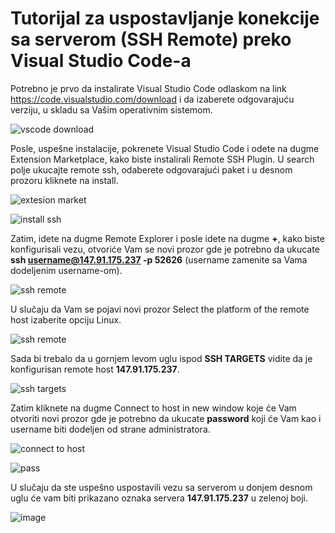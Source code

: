 # Tutorijal za uspostavljanje konekcije sa serverom (SSH Remote) preko Visual Studio Code-a

Potrebno je prvo da instalirate Visual Studio Code odlaskom na link https://code.visualstudio.com/download i da izaberete odgovarajuću verziju, u skladu sa Vašim operativnim sistemom.

![vscode download](https://user-images.githubusercontent.com/97163298/149322222-1ae4f62f-e358-440e-afe5-f9d3780dff6d.png)

Posle, uspešne instalacije, pokrenete Visual Studio Code i odete na dugme Extension Marketplace, kako biste instalirali Remote SSH Plugin. U search polje ukucajte remote ssh, odaberete odgovarajući paket i u desnom prozoru kliknete na install.

![extesion market](https://user-images.githubusercontent.com/97163298/149329451-ee04ebe6-3374-4404-9b4b-09943bbed226.png)

![install ssh](https://user-images.githubusercontent.com/97163298/149329928-f53f269b-55f3-4cd6-8241-5739232d2f45.png)

Zatim, idete na dugme Remote Explorer  i posle idete na dugme **+**, kako biste konfigurisali vezu, otvoriće Vam se novi prozor gde je potrebno da ukucate **ssh username@147.91.175.237 -p 52626** (username zamenite sa Vama dodeljenim username-om).

![ssh remote](https://user-images.githubusercontent.com/97163298/149327937-c341e141-8355-418d-b92a-bbe046043be0.png)

U slučaju da Vam se pojavi novi prozor Select the platform of the remote host izaberite opciju Linux.

![ssh remote](https://user-images.githubusercontent.com/97163298/149331345-bb557ade-3b60-4be3-907b-352bb92967aa.png)

Sada bi trebalo da u gornjem levom uglu ispod **SSH TARGETS** vidite da je konfigurisan remote host **147.91.175.237**.

![ssh targets](https://user-images.githubusercontent.com/97163298/149331859-91721f41-58a3-465f-bd41-b42066a68612.png)

Zatim kliknete na dugme Connect to host in new window koje će Vam otvoriti novi prozor gde je potrebno da ukucate **password** koji će Vam kao i username biti dodeljen od strane administratora.

![connect to host](https://user-images.githubusercontent.com/97163298/149333475-2a664b09-b3d4-49cf-af8d-909a220e4c5c.png)

![pass](https://user-images.githubusercontent.com/97163298/149334496-b51f8a47-b9c7-4aee-b137-fdd11f626378.png)

U slučaju da ste uspešno uspostavili vezu sa serverom u donjem desnom uglu će vam biti prikazano oznaka servera **147.91.175.237** u zelenoj boji.

![image](https://user-images.githubusercontent.com/97163298/149333830-4bb22b17-f96a-4a33-83f3-df0632119abc.png)








